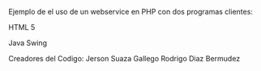 Ejemplo de el uso de un webservice en PHP con dos programas clientes:

HTML 5

Java Swing

Creadores del Codigo:
Jerson Suaza Gallego
Rodrigo Diaz Bermudez